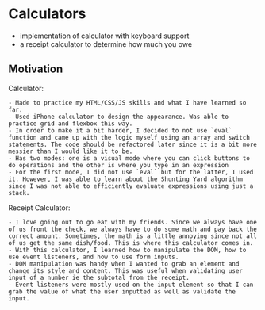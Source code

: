 # Calculators

- implementation of calculator with keyboard support
- a receipt calculator to determine how much you owe

## Motivation

Calculator:

    - Made to practice my HTML/CSS/JS skills and what I have learned so far.
    - Used iPhone calculator to design the appearance. Was able to practice grid and flexbox this way.
    - In order to make it a bit harder, I decided to not use `eval` function and came up with the logic myself using an array and switch statements. The code should be refactored later since it is a bit more messier than I would like it to be.
    - Has two modes: one is a visual mode where you can click buttons to do operations and the other is where you type in an expression
    - For the first mode, I did not use `eval` but for the latter, I used it. However, I was able to learn about the Shunting Yard algorithm since I was not able to efficiently evaluate expressions using just a stack.

Receipt Calculator:

    - I love going out to go eat with my friends. Since we always have one of us front the check, we always have to do some math and pay back the correct amount. Sometimes, the math is a little annoying since not all of us get the same dish/food. This is where this calculator comes in.
    - With this calculator, I learned how to manipulate the DOM, how to use event listeners, and how to use form inputs.
    - DOM manipulation was handy when I wanted to grab an element and change its style and content. This was useful when validating user input of a number ie the subtotal from the receipt.
    - Event listeners were mostly used on the input element so that I can grab the value of what the user inputted as well as validate the input.
